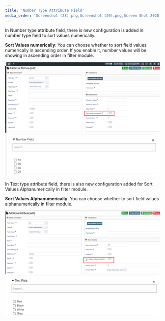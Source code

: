 ```yaml
---
title: 'Number Type Attribute Field'
media_order: 'Screenshot (28).png,Screenshot (29).png,Screen Shot 2020-10-31 at 11.08.52 AM.png,Screen Shot 2020-10-31 at 11.09.01 AM.png'
---
```


In Number type attribute field, there is new configuration is added in number type field to sort values numerically. 

**Sort Values numerically**: You can choose whether to sort field values numerically in ascending order. If you enable it, number values will be showing in ascending order in filter module.

![](Screenshot%20%2828%29.png)
![](Screen%20Shot%202020-10-31%20at%2011.08.52%20AM.png)

In Text type attribute field, there is also new configuration added for Sort Values Alphanumerically in filter module.

**Sort Values Alphanumerically**: You can choose whether to sort field values alphanumerically in filter module.

![](Screenshot%20%2829%29.png)
![](Screen%20Shot%202020-10-31%20at%2011.09.01%20AM.png)